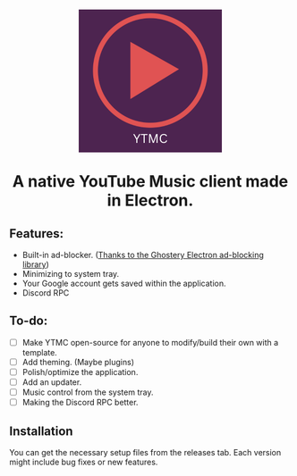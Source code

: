 <h1 align="center">
  <a href="https://github.com/notchrisidk/YTMusicClient" target="_blank"><img src="https://raw.githubusercontent.com/notchrisidk/YTMusicClient/main/icon.png?token=GHSAT0AAAAAACUIRON335MNETKGILM4S4GAZUBOEJQ" alt="Icon" width="256"></a>

<p align="center">A native YouTube Music client made in Electron.</p>

## Features:

- Built-in ad-blocker. ([Thanks to the Ghostery Electron ad-blocking library](https://github.com/ghostery/adblocker/blob/master/packages/adblocker-electron/README.md))
- Minimizing to system tray.
- Your Google account gets saved within the application.
- Discord RPC

## To-do:

- [ ] Make YTMC open-source for anyone to modify/build their own with a template.
- [ ] Add theming. (Maybe plugins)
- [ ] Polish/optimize the application.
- [ ] Add an updater.
- [ ] Music control from the system tray.
- [ ] Making the Discord RPC better.

## Installation

You can get the necessary setup files from the releases tab. Each version might include bug fixes or new features.

